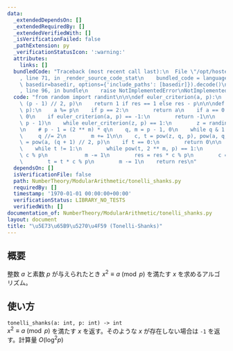 ```yaml
---
data:
  _extendedDependsOn: []
  _extendedRequiredBy: []
  _extendedVerifiedWith: []
  _isVerificationFailed: false
  _pathExtension: py
  _verificationStatusIcon: ':warning:'
  attributes:
    links: []
  bundledCode: "Traceback (most recent call last):\n  File \"/opt/hostedtoolcache/Python/3.10.6/x64/lib/python3.10/site-packages/onlinejudge_verify/documentation/build.py\"\
    , line 71, in _render_source_code_stat\n    bundled_code = language.bundle(stat.path,\
    \ basedir=basedir, options={'include_paths': [basedir]}).decode()\n  File \"/opt/hostedtoolcache/Python/3.10.6/x64/lib/python3.10/site-packages/onlinejudge_verify/languages/python.py\"\
    , line 96, in bundle\n    raise NotImplementedError\nNotImplementedError\n"
  code: "from random import randint\n\n\ndef euler_criterion(a, p):\n    res = pow(a,\
    \ (p - 1) // 2, p)\n    return 1 if res == 1 else res - p\n\n\ndef tonelli_shanks(a,\
    \ p):\n    a %= p\n    if p == 2:\n        return a\n    if a == 0:\n        return\
    \ 0\n    if euler_criterion(a, p) == -1:\n        return -1\n\n    z = randint(1,\
    \ p - 1)\n    while euler_criterion(z, p) == 1:\n        z = randint(1, p - 1)\n\
    \n    # p - 1 = (2 ** m) * q\n    q, m = p - 1, 0\n    while q & 1 == 0:\n   \
    \     q //= 2\n        m += 1\n\n    c, t = pow(z, q, p), pow(a, q, p)\n    res\
    \ = pow(a, (q + 1) // 2, p)\n    if t == 0:\n        return 0\n\n    m -= 2\n\
    \    while t != 1:\n        while pow(t, 2 ** m, p) == 1:\n            c = c *\
    \ c % p\n            m -= 1\n        res = res * c % p\n        c = c * c % p\n\
    \        t = t * c % p\n        m -= 1\n    return res\n"
  dependsOn: []
  isVerificationFile: false
  path: NumberTheory/ModularArithmetic/tonelli_shanks.py
  requiredBy: []
  timestamp: '1970-01-01 00:00:00+00:00'
  verificationStatus: LIBRARY_NO_TESTS
  verifiedWith: []
documentation_of: NumberTheory/ModularArithmetic/tonelli_shanks.py
layout: document
title: "\u5E73\u65B9\u5270\u4F59 (Tonelli-Shanks)"
---
```


## 概要
整数 $a$ と素数 $p$ が与えられたとき $x^2 \equiv a \pmod{p}$ を満たす $x$ を求めるアルゴリズム。

## 使い方
`tonelli_shanks(a: int, p: int) -> int`  
$x^2 \equiv a \pmod{p}$ を満たす $x$ を返す。そのような $x$ が存在しない場合は `-1` を返す。計算量 $O(\log^2 p)$
